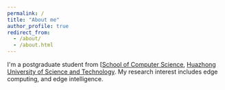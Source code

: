 ```yaml
---
permalink: /
title: "About me"
author_profile: true
redirect_from: 
  - /about/
  - /about.html
---
```


I'm a postgraduate student from [[School of Computer Science](http://www.cs.hust.edu.cn/), [Huazhong University of Science and Technology](https://www.hust.edu.cn). My research interest includes edge computing, and edge intelligence.

